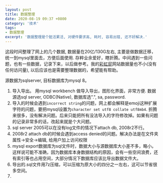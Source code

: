 ```yaml
---
layout: post
title: 数据整理
date: 2020-08-19 09:37 +0800
category: '技术'
tags:
- 数据整理
excerpt: '数据整理是个脏活累活, 对硬件要求高, 耗时, 容易出错, 还不好解决.'
---
```

这段时间整理了网上的几个数据, 数据量在20亿/130G左右, 主要是做数据迁移，统一到mysql里面去，方便后面使用. 存粹业余爱好，瞎折腾。中间遇到一些问题，也有一些数据，记录下来，以后做参考。我的[彩虹屁]()网站数据量也不小(没有任何访问量), 以后应该也是需要整理数据的，希望能有帮助。

源数据为sqlserver, 目标数据库为mysql 8。


1. 导入导出。 用mysql workbench 做导入导出，图形化界面，非常方便. 数据源选sql server, ODBC(Native), 数据库选".", sa, password.
1. 导入的时候会遇到`incorrect string`的问题，网上都会解释是emoji这种扩展字符的问题，要把mysql设置为`character set utf8 collate utf8mb4`. 折腾来很多，没有解决问题。后来只能把所有没法导入的字符修改掉。如果有问题的记录非常多的话，改起来就是个大问题。
1. sql server 2005可以在没有log文件的情况下attach db, 2008r2不行。
1. 2008r2 attach db的时候会遇到access denied的问题。解决办法是在文件夹属性->安全->编辑, 给用户加上访问权限
1. mysql export数据库为sql文件时，数据大小与源数据库大小差不多，略小。 这样说可能不准确，因为数据库本身数据结构的原因，会有一些空间浪费，还有索引等也占用空间，大部分情况下数据库应该比导出数据文件大。
1. 导出的.sql文件用7z压缩，可以压缩为原大小的四分之一左右，这可以节省很多空间。
1. 